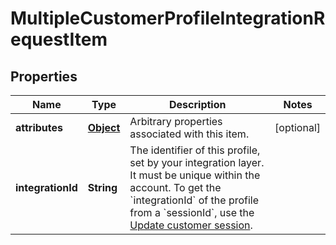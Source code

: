 

# MultipleCustomerProfileIntegrationRequestItem


## Properties

Name | Type | Description | Notes
------------ | ------------- | ------------- | -------------
**attributes** | [**Object**](.md) | Arbitrary properties associated with this item. |  [optional]
**integrationId** | **String** | The identifier of this profile, set by your integration layer. It must be unique within the account.  To get the &#x60;integrationId&#x60; of the profile from a &#x60;sessionId&#x60;, use the [Update customer session](https://docs.talon.one/integration-api#operation/updateCustomerSessionV2).  | 



